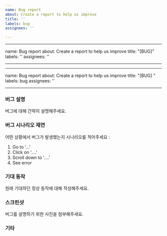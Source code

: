```yaml
---
name: Bug report
about: Create a report to help us improve
title: ''
labels: bug
assignees: ''

---
```


---
name: Bug report
about: Create a report to help us improve
title: "[BUG]"
labels: ''
assignees: ''

---

---
name: Bug report
about: Create a report to help us improve
title: "[BUG] "
labels: bug
assignees: ''

---

### 버그 설명

버그에 대해 간략히 설명해주세요.

### 버그 시나리오 재연

어떤 상황에서 버그가 발생했는지 시나리오를 적어주세요 :  

1. Go to '...'
2. Click on '....'
3. Scroll down to '....'
4. See error

### 기대 동작

원래 기대하던 정상 동작에 대해 작성해주세요.

### 스크린샷

버그를 설명하기 위한 사진을 첨부해주세요.

### 기타
